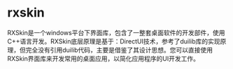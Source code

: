 # rxskin
RXSkin是一个windows平台下界面库，包含了一整套桌面软件的开发部件，使用C++语言开发。RXSkin底层原理是基于：DirectUI技术，参考了duilib库的实现原理，但完全没有引用duilib代码，主要是借鉴了其设计思想。您可以直接使用RXSkin界面库来开发常用的桌面应用，以简化应用程序的UI开发工作。    
